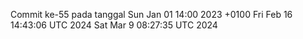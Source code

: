 Commit ke-55 pada tanggal Sun Jan 01 14:00 2023 +0100
Fri Feb 16 14:43:06 UTC 2024
Sat Mar  9 08:27:35 UTC 2024

